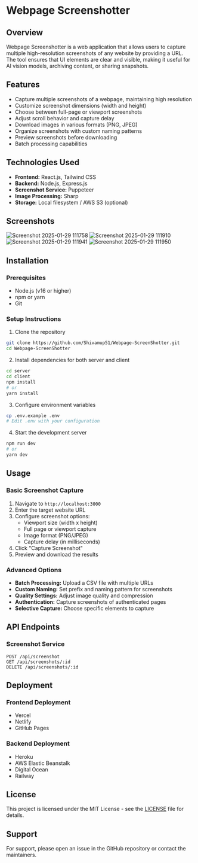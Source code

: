 # Webpage Screenshotter

## Overview
Webpage Screenshotter is a web application that allows users to capture multiple high-resolution screenshots of any website by providing a URL. The tool ensures that UI elements are clear and visible, making it useful for AI vision models, archiving content, or sharing snapshots.

## Features
- Capture multiple screenshots of a webpage, maintaining high resolution
- Customize screenshot dimensions (width and height)
- Choose between full-page or viewport screenshots
- Adjust scroll behavior and capture delay
- Download images in various formats (PNG, JPEG)
- Organize screenshots with custom naming patterns
- Preview screenshots before downloading
- Batch processing capabilities

## Technologies Used
- **Frontend:** React.js, Tailwind CSS
- **Backend:** Node.js, Express.js
- **Screenshot Service:** Puppeteer
- **Image Processing:** Sharp
- **Storage:** Local filesystem / AWS S3 (optional)

## Screenshots
![Screenshot 2025-01-29 111758](https://github.com/user-attachments/assets/a61d58f7-86f6-4c35-8538-5bda26bf21ef)
![Screenshot 2025-01-29 111910](https://github.com/user-attachments/assets/72008a5b-23fd-43d3-be93-35bf736f7cec)
![Screenshot 2025-01-29 111941](https://github.com/user-attachments/assets/762597f2-6655-49bf-8c7c-9bb7370a1ba1)
![Screenshot 2025-01-29 111950](https://github.com/user-attachments/assets/8897d28e-10ec-45d2-94f8-4322d618859e)



## Installation

### Prerequisites
- Node.js (v16 or higher)
- npm or yarn
- Git

### Setup Instructions

1. Clone the repository
```bash
git clone https://github.com/Shivamup51/Webpage-ScreenShotter.git
cd Webpage-ScreenShotter
```

2. Install dependencies for both server and client
```bash
cd server
cd client
npm install
# or
yarn install
```

3. Configure environment variables
```bash
cp .env.example .env
# Edit .env with your configuration
```

4. Start the development server
```bash
npm run dev
# or
yarn dev
```

## Usage

### Basic Screenshot Capture
1. Navigate to `http://localhost:3000`
2. Enter the target website URL
3. Configure screenshot options:
   - Viewport size (width x height)
   - Full page or viewport capture
   - Image format (PNG/JPEG)
   - Capture delay (in milliseconds)
4. Click "Capture Screenshot"
5. Preview and download the results

### Advanced Options
- **Batch Processing:** Upload a CSV file with multiple URLs
- **Custom Naming:** Set prefix and naming pattern for screenshots
- **Quality Settings:** Adjust image quality and compression
- **Authentication:** Capture screenshots of authenticated pages
- **Selective Capture:** Choose specific elements to capture

## API Endpoints

### Screenshot Service
```
POST /api/screenshot
GET /api/screenshots/:id
DELETE /api/screenshots/:id
```

## Deployment

### Frontend Deployment
- Vercel
- Netlify
- GitHub Pages

### Backend Deployment
- Heroku
- AWS Elastic Beanstalk
- Digital Ocean
- Railway


## License
This project is licensed under the MIT License - see the [LICENSE](LICENSE) file for details.

## Support
For support, please open an issue in the GitHub repository or contact the maintainers.
